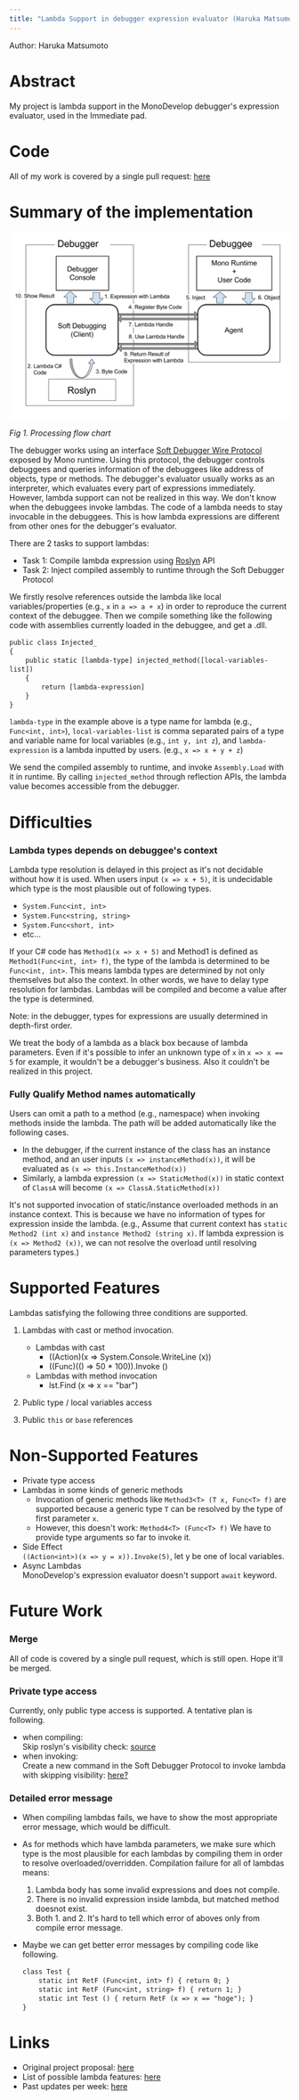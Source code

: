 ```yaml
---
title: "Lambda Support in debugger expression evaluator (Haruka Matsumoto)"
---
```


Author: Haruka Matsumoto

# Abstract

My project is lambda support in the MonoDevelop debugger's expression evaluator, used in the Immediate pad.

# Code

All of my work is covered by a single pull request: [here](https://github.com/mono/debugger-libs/pull/142#pull)

# Summary of the implementation

![Processing flow chart](/images/gsoc-2017-lambda-support-in-debugger-expression-evaluator.png "Processing flow chart")

*Fig 1. Processing flow chart*

The debugger works using an interface [Soft Debugger Wire Protocol](/docs/advanced/runtime/docs/soft-debugger-wire-format/) exposed by Mono runtime. Using this protocol, the debugger controls debuggees and queries information of the debuggees like address of objects, type or methods. The debugger's evaluator usually works as an interpreter, which evaluates every part of expressions immediately. However, lambda support can not be realized in this way. We don't know when the debuggees invoke lambdas. The code of a lambda needs to stay invocable in the debuggees. This is how lambda expressions are different from other ones for the debugger's evaluator.

There are 2 tasks to support lambdas:

* Task 1: Compile lambda expression using [Roslyn](https://github.com/dotnet/roslyn) API
* Task 2: Inject compiled assembly to runtime through the Soft Debugger Protocol

We firstly resolve references outside the lambda like local variables/properties (e.g., `x` in `a => a + x`) in order to reproduce the current context of the debuggee. Then we compile something like the following code with assemblies currently loaded in the debuggee, and get a .dll.

```
public class Injected_
{
	public static [lambda-type] injected_method([local-variables-list])
	{
		return [lambda-expression]
	}
}
```

`lambda-type` in the example above is a type name for lambda (e.g., `Func<int, int>`), `local-variables-list` is comma separated pairs of a type and variable name for local variables (e.g., `int y, int z`), and `lambda-expression` is a lambda inputted by users. (e.g., `x => x + y + z`)

We send the compiled assembly to runtime, and invoke `Assembly.Load` with it in runtime. By calling `injected_method` through reflection APIs, the lambda value becomes accessible from the debugger.

# Difficulties

### Lambda types depends on debuggee's context

Lambda type resolution is delayed in this project as it's not decidable without how it is used.
When users input `(x => x + 5)`, it is undecidable which type is the most plausible out of following types.

* `System.Func<int, int>`
* `System.Func<string, string>`
* `System.Func<short, int>`
* etc...

If your C# code has `Method1(x => x + 5)` and Method1 is defined as `Method1(Func<int, int> f)`, the type of the lambda is determined to be `Func<int, int>`. This means lambda types are determined by not only themselves but also the context. In other words, we have to delay type resolution for lambdas. Lambdas will be compiled and become a value after the type is determined.

Note: in the debugger, types for expressions are usually determined in depth-first order.

We treat the body of a lambda as a black box because of lambda parameters. Even if it's possible to infer an unknown type of `x` in `x => x == 5` for example, it wouldn't be a debugger's business. Also it couldn't be realized in this project.

### Fully Qualify Method names automatically

Users can omit a path to a method (e.g., namespace) when invoking methods inside the lambda. The path will be added automatically like the following cases.

* In the debugger, if the current instance of the class has an instance method, and an user inputs `(x => instanceMethod(x))`, it will be evaluated as `(x => this.InstanceMethod(x))`
* Similarly, a lambda expression `(x => StaticMethod(x))` in static context of `ClassA` will become `(x => ClassA.StaticMethod(x))`

It's not supported invocation of static/instance overloaded methods in an instance context. This is because we have no information of types for expression inside the lambda.
(e.g., Assume that current context has `static Method2 (int x)` and `instance Method2 (string x)`. If lambda expression is `(x => Method2 (x))`, we can not resolve the overload until resolving parameters types.)

# Supported Features

Lambdas satisfying the following three conditions are supported.

1. Lambdas with cast or method invocation.
	* Lambdas with cast
		- ((Action<string>)(x => System.Console.WriteLine (x))
		- ((Func<int>)(() => 50 * 100)).Invoke ()
	* Lambdas with method invocation
		- lst.Find (x => x == "bar")

2. Public type / local variables access
3. Public `this` or `base` references

# Non-Supported Features

* Private type access
* Lambdas in some kinds of generic methods
	- Invocation of generic methods like `Method3<T> (T x, Func<T> f)` are supported because a generic type `T` can be resolved by the type of first parameter `x`.
	-	However, this doesn't work: `Method4<T> (Func<T> f)`
		We have to provide type arguments so far to invoke it.
* Side Effect  
	`((Action<int>)(x => y = x)).Invoke(5)`, let y be one of local variables.
* Async Lambdas  
MonoDevelop's expression evaluator doesn't support `await` keyword.

# Future Work

### Merge

All of code is covered by a single pull request, which is still open. Hope it'll be merged.

### Private type access

Currently, only public type access is supported. A tentative plan is following.

* when compiling:   
	Skip roslyn's visibility check: [source](https://github.com/dotnet/roslyn/issues/15557#issuecomment-263560079)
* when invoking:  
	Create a new command in the Soft Debugger Protocol to invoke lambda with skipping visibility: [here?](https://github.com/mono/mono/blob/master/mono/metadata/class-internals.h#L87)

### Detailed error message

* When compiling lambdas fails, we have to show the most appropriate error message, which would be difficult.
* As for methods which have lambda parameters, we make sure which type is the most plausible for each lambdas by compiling them in order to resolve overloaded/overridden. Compilation failure for all of lambdas means:
	1. Lambda body has some invalid expressions and does not compile.
	2. There is no invalid expression inside lambda, but matched method doesnot exist.
	3. Both 1. and 2.
	It's hard to tell which error of aboves only from compile error message.
* Maybe we can get better error messages by compiling code like following.

	```
	class Test {
		static int RetF (Func<int, int> f) { return 0; }
		static int RetF (Func<int, string> f) { return 1; }
		static int Test () { return RetF (x => x == "hoge"); }
	}
	```

# Links

- Original project proposal: [here](https://docs.google.com/document/d/1BnTomd6Lgq3FT4MkNHhBkgYGFFpm4uyEDVt0Qabd4G8/edit)
- List of possible lambda features: [here](https://docs.google.com/document/d/1QkdHHI5DgPMPG-T48neOjOix34QKycStEBe0sbRGxgc/edit)
- Past updates per week: [here](https://docs.google.com/document/d/16gUJXAFVfcxCdXm3aw4Rgg268b4ZGOvyRmP0UvBO3gA/edit)
